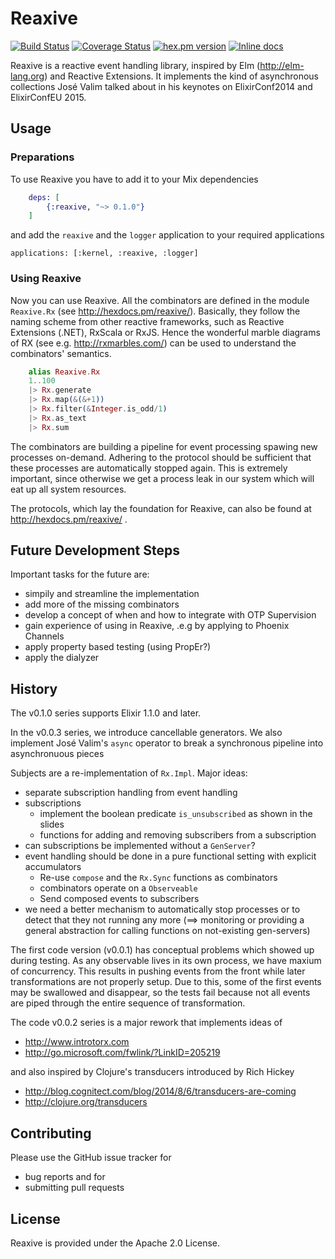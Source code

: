 # Reaxive

[![Build Status](https://travis-ci.org/alfert/reaxive.svg?branch=master)](https://travis-ci.org/alfert/reaxive)
[![Coverage Status](https://coveralls.io/repos/alfert/reaxive/badge.png?branch=master)](https://coveralls.io/r/alfert/reaxive?branch=master)
[![hex.pm version](https://img.shields.io/hexpm/v/reaxive.svg?style=flat)](https://hex.pm/packages/reaxive)
[![Inline docs](http://inch-ci.org/github/alfert/reaxive.svg?branch=master&style=flat-square)](http://inch-ci.org/github/alfert/reaxive)

Reaxive is a reactive event handling library, inspired by Elm (http://elm-lang.org) and Reactive Extensions. It implements the kind of asynchronous collections José Valim talked
about in his keynotes on ElixirConf2014 and ElixirConfEU 2015.

## Usage

### Preparations
To use Reaxive you have to add it to your Mix dependencies

```elixir
	deps: [
		{:reaxive, "~> 0.1.0"}
	]
```

and add the `reaxive` and the `logger` application to your required applications

	applications: [:kernel, :reaxive, :logger]

### Using Reaxive

Now you can use Reaxive. All the combinators are defined in the module
`Reaxive.Rx` (see http://hexdocs.pm/reaxive/). Basically, they follow the
naming scheme from other reactive frameworks, such as Reactive Extensions
(.NET), RxScala or RxJS. Hence the wonderful marble diagrams of RX (see e.g.
http://rxmarbles.com/) can be used to understand the combinators' semantics.

```elixir
	alias Reaxive.Rx
	1..100
	|> Rx.generate
	|> Rx.map(&(&+1))
	|> Rx.filter(&Integer.is_odd/1)
	|> Rx.as_text
	|> Rx.sum
```

The combinators are building a pipeline for event processing spawing new
processes on-demand. Adhering to the protocol should be sufficient that these
processes are automatically stopped again. This is extremely important, since otherwise
we get a process leak in our system which will eat up all system resources.

The protocols, which lay the foundation for Reaxive, can also be found at
http://hexdocs.pm/reaxive/ .

## Future Development Steps

Important tasks for the future are:

* simpily and streamline the implementation
* add more of the missing combinators
* develop a concept of when and how to integrate with OTP Supervision
* gain experience of using in Reaxive, .e.g by applying to Phoenix Channels
* apply property based testing (using PropEr?)
* apply the dialyzer

## History
The v0.1.0 series supports Elixir 1.1.0 and later.

In the v0.0.3 series, we introduce cancellable generators. We also implement
José Valim's `async` operator to break a synchronous pipeline into
asynchronuous pieces

Subjects are a re-implementation of `Rx.Impl`. Major ideas:

* separate subscription handling from event handling
* subscriptions
  * implement the boolean predicate `is_unsubscribed` as shown in the slides
  * functions for adding and removing subscribers from a subscription
* can subscriptions be implemented without a `GenServer`?
* event handling should be done in a pure functional setting with explicit accumulators
  * Re-use `compose` and the `Rx.Sync` functions as combinators
  * combinators operate on a `Observeable`
  * Send composed events to subscribers
* we need a better mechanism to automatically stop processes or to detect that
  they not running any more (==> monitoring or providing a general abstraction for
  calling functions on not-existing gen-servers)



The first code version (v0.0.1) has conceptual problems which showed up during testing.
As any observable lives in its own  process, we have maxium of concurrency.
This results in pushing events from the front while later transformations are
not properly setup. Due to this, some of the first events may be swallowed and
disappear, so the tests fail because not all events are piped through the
entire sequence of transformation.

The code v0.0.2 series is a major rework that implements ideas of

* http://www.introtorx.com
* http://go.microsoft.com/fwlink/?LinkID=205219

and also inspired by Clojure's transducers introduced by Rich Hickey

* http://blog.cognitect.com/blog/2014/8/6/transducers-are-coming
* http://clojure.org/transducers


## Contributing

Please use the GitHub issue tracker for

* bug reports and for
* submitting pull requests

## License

Reaxive is provided under the Apache 2.0 License.
